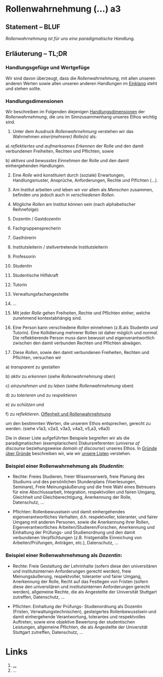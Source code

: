 <!---
   NAME - The NAME of this project is:
ethos

  FILE - The FILENAME of the current file is:
/a3.md

  CREATION - This project was CREATED on:
2017-01-28-16:15:00 UTC

  MODIFICATION - This project was last MODIFIED on:
2017-01-28-16:15:00 UTC

  VERSION - The current VERSION of this project is:
<git-commit-hash>-2017-01-28-16:15:00 UTC

  CREATOR(S) - This project was CREATED by:
Michael Czechowski, Martin Maga

  CONTACT - You can CONTACT the creator(s) or developer(s) of this project at:
E-Mail: mail@martinmaga.de

  COPYRIGHT - The COPYRIGHT holder of this project is:
COPYRIGHT (c) 2016 Martin Maga

  LICENSE - This project is LICENSED under the following license:
Martin Maga 2016 CC BY-SA 4.0 https://creativecommons.org

  SUBFILE – This is a SUBFILE! For more INFORMATION on this project go to:
/README.md
--->

# Rollenwahrnehmung (…) a3
## Statement – BLUF
*Rollenwahrnehmung ist für uns eine paradigmatische Handlung.*

## Erläuterung – TL;DR
### Handlungsgefüge und Wertgefüge
Wir sind davon überzeugt, dass die *Rollenwahrnehmung*, mit allen unseren anderen Werten sowie allen unseren anderen Handlungen im [Einklang](../synopsis/reasons.md) steht und stehen sollte.

### Handlungsdimensionen
Wir beschreiben im Folgenden diejenigen [Handlungsdimensionen](../synopsis/reasons.md) der *Rollenwahrnehmung*, die uns im Sinnzusammenhang unseres Ethos wichtig sind.

1. Unter dem Ausdruck *Rollenwahrnehmung* verstehen wir das Wahrnehmen *einer(mehrerer) Rolle(n)* als:

  a) *reflektiertes* und *aufmerksames* *Erkennen* der Rolle und den damit verbundenen Freiheiten, Rechten und Pflichten, sowie

  b) *aktives* und *bewusstes* *Einnehmen* der Rolle und den damit einhergehenden Handlungen.

2. Eine *Rolle* wird konstituiert durch (soziale) Erwartungen, Handlungsmuster, Ansprüche, Anforderungen, Rechte und Plfichten (...).

3. Am Institut arbeiten und leben wir vor allem als *Menschen* zusammen, befinden uns jedoch auch in *verschiedenen Rollen*.

4. Mögliche *Rollen* am Institut können sein (nach alphabetischer Reihnefolge):

  1. Dozentin / Gastdozentin
  2. Fachgruppensprecherin
  3. Gasthörerin
  4. Institutsleiterin / stellvertretende Institutsleiterin
  5. Professorin
  6. Studentin
  7. Studentische Hilfskraft
  8. Tutorin
  9. Verwaltungsfachangestellte
  10. ...


5. Mit jeder *Rolle* gehen Freiheiten, Rechte und Pflichten einher, welche zunehmend kontextabhängig sind.

6. Eine Person kann verschiedene *Rollen* einnehmen (z.B.als Studentin *und* Tutorin). Eine Kollidierung mehrerer Rollen ist daher möglich und *normal*. Die reflektierende Person muss dann bewusst und eigenverantwortlich zwischen den damit verbunden Rechten und Pflichten abwägen.

7. Diese *Rollen*, sowie den damit verbundenen Freiheiten, Rechten und Pflichten, versuchen wir

  a) *transparent* zu gestalten

  b) *aktiv* zu *erkennen* (siehe *Rollenwahrnehmung* oben)

  c) *einzunehmen* und zu *leben* (siehe *Rollenwahrnehmung* oben)

  d) zu *tolerieren* und zu *respektieren*

  e) zu *schützen* und

  f) zu *reflektieren*. [Offenheit und Rollenwahrnehmung](../contents/fields/v4a3.md)

um den bestimmten Werten, die unserem Ethos entsprechen, gerecht zu werden.
(siehe v1a3, v2a3, v3a3, v4a3, v5,a3, v6a3)

Die in dieser Liste aufgeführten Beispiele begreifen wir als die paradigmatischen (exemplarischen) Diskursreferenten (*universe of discourse* beziehungsweise *domain of discourse*) unseres Ethos.
In [Gründe über Gründe](../synopsis/reasons.md) beschreiben wir, wie wir [unsere Listen](../synopsis/reasons.md) verstehen.

### Beispiel einer Rollenwahrnehmung als *Studentin*:

- Rechte: Freies Studieren, freier Wissenserwerb, freie Planung des Studiums und des persönlichen Stundenplans (Voerlesungen, Seminare), Freie Meinungsäußerung und die freie Wahl eines Betreuers für eine Abschlussarbeit, Integration, respektvollen und fairen Umgang, Gleichheit und Gleichberechtigung, Anerkennung der Rolle, Datenschutz, ...

- Pflichten: Rollenbewusstsein und damit einhergehendes eigenverantwortliches Verhalten, d.h. respektvoller, toleranter, und fairer Umgang mit anderen Personen, sowie die Anerkennung ihrer Rollen, Eigenverantwortliches Arbeiten/Studieren/Forschen, Anerkennung und Einhaltung der Prüfungs- und Studienordnung und den damit verbundenen Verpflichtungen (z.B. fristgemäße Einreichung von Arbeiten/Prüfungen, Anträgen, etc.), Datenschutz, ...

### Beispiel einer Rollenwahrnehmung als *Dozentin*:

- Rechte: Freie Gestaltung der Lehrinhalte (sofern diese den universitären und institutsinternen Anforderungen gerecht werden), freie Meinungsäußerung, respektvoller, toleranter und fairer Umgang, Anerkennung der Rolle, Recht auf das Festlegen von Fristen (sofern diese den universitären und institutsinternen Anforderungen gerecht werden), allgemeine Rechte, die als Angestellte der Universität Stuttgart zutreffen, Datenschutz, ...

- Pflichten: Einhaltung der Prüfungs- Studienordnung als Dozentin (Fristen, Verwaltungstechnischen), gesteigertes Rollenbewusstsein und damit einhergehende Verantwortung, tolerantes und respektvolles Auftreten, sowie eine objektive Bewertung der studentischen Leistungen, allgemeine Pflichten, die als Angestellte der Universität Stuttgart zutreffen, Datenschutz, ...

# Links
1. […](…)
2. …
